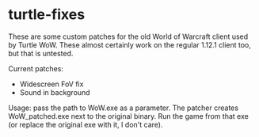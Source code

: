 # turtle-fixes

These are some custom patches for the old World of Warcraft client used by Turtle WoW.
These almost certainly work on the regular 1.12.1 client too, but that is untested.

Current patches:
- Widescreen FoV fix
- Sound in background

Usage: pass the path to WoW.exe as a parameter. The patcher creates WoW_patched.exe next to the original binary. Run the game from that exe (or replace the original exe with it, I don't care).

